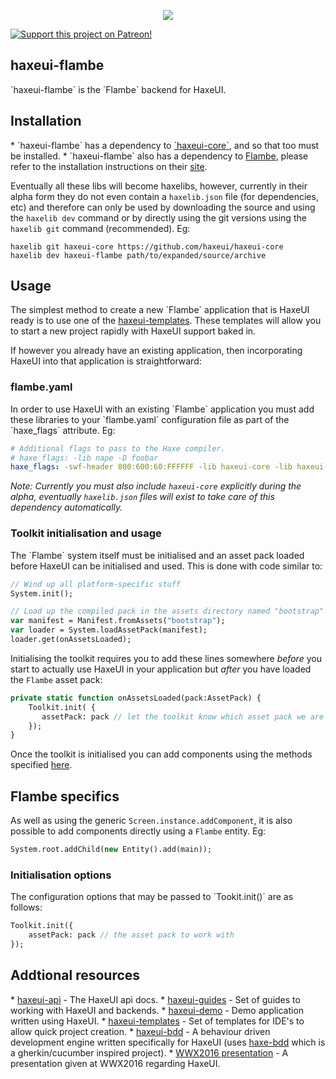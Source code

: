 <p align="center">
  <img src="https://dl.dropboxusercontent.com/u/26678671/haxeui2-warning.png"/>
</p>

<a href="https://www.patreon.com/haxeui"><img src="https://dl.dropboxusercontent.com/u/26678671/patreon_button.png" title="Support this project on Patreon!"/></a>

<h2>haxeui-flambe</h2>
`haxeui-flambe` is the `Flambe` backend for HaxeUI.

<h2>Installation</h2>
 * `haxeui-flambe` has a dependency to <a href="https://github.com/haxeui/haxeui-core">`haxeui-core`</a>, and so that too must be installed.
 * `haxeui-flambe` also has a dependency to <a href="https://github.com/aduros/flambe">Flambe</a>, please refer to the installation instructions on their <a href="https://github.com/aduros/flambe">site</a>.
 
Eventually all these libs will become haxelibs, however, currently in their alpha form they do not even contain a `haxelib.json` file (for dependencies, etc) and therefore can only be used by downloading the source and using the `haxelib dev` command or by directly using the git versions using the `haxelib git` command (recommended). Eg:

```
haxelib git haxeui-core https://github.com/haxeui/haxeui-core
haxelib dev haxeui-flambe path/to/expanded/source/archive
```

<h2>Usage</h2>
The simplest method to create a new `Flambe` application that is HaxeUI ready is to use one of the <a href="https://github.com/haxeui/haxeui-templates">haxeui-templates</a>. These templates will allow you to start a new project rapidly with HaxeUI support baked in. 

If however you already have an existing application, then incorporating HaxeUI into that application is straightforward:

<h3>flambe.yaml</h3>
In order to use HaxeUI with an existing `Flambe` application you must add these libraries to your `flambe.yaml` configuration file as part of the `haxe_flags` attribute. Eg:

```yaml
# Additional flags to pass to the Haxe compiler.
# haxe_flags: -lib nape -D foobar
haxe_flags: -swf-header 800:600:60:FFFFFF -lib haxeui-core -lib haxeui-flambe
```

_Note: Currently you must also include `haxeui-core` explicitly during the alpha, eventually `haxelib.json` files will exist to take care of this dependency automatically._

<h3>Toolkit initialisation and usage</h3>
The `Flambe` system itself must be initialised and an asset pack loaded before HaxeUI can be initialised and used. This is done with code similar to:

```haxe
// Wind up all platform-specific stuff
System.init();

// Load up the compiled pack in the assets directory named "bootstrap"
var manifest = Manifest.fromAssets("bootstrap");
var loader = System.loadAssetPack(manifest);
loader.get(onAssetsLoaded);
```

Initialising the toolkit requires you to add these lines somewhere _before_ you start to actually use HaxeUI in your application but _after_ you have loaded the `Flambe` asset pack:
 
```haxe
private static function onAssetsLoaded(pack:AssetPack) {
    Toolkit.init( {
       assetPack: pack // let the toolkit know which asset pack we are using
    });
}
```

Once the toolkit is initialised you can add components using the methods specified <a href="https://github.com/haxeui/haxeui-core#adding-components-using-haxe-code">here</a>.

<h2>Flambe specifics</h2>

As well as using the generic `Screen.instance.addComponent`, it is also possible to add components directly using a `Flambe` entity. Eg:

```haxe
System.root.addChild(new Entity().add(main));
```

<h3>Initialisation options</h3>
The configuration options that may be passed to `Tookit.init()` are as follows:

```haxe
Toolkit.init({
    assetPack: pack // the asset pack to work with
});
```

<h2>Addtional resources</h2>
* <a href="http://haxeui.github.io/haxeui-api/">haxeui-api</a> - The HaxeUI api docs.
* <a href="https://github.com/haxeui/haxeui-guides">haxeui-guides</a> - Set of guides to working with HaxeUI and backends.
* <a href="https://github.com/haxeui/haxeui-demo">haxeui-demo</a> - Demo application written using HaxeUI.
* <a href="https://github.com/haxeui/haxeui-templates">haxeui-templates</a> - Set of templates for IDE's to allow quick project creation.
* <a href="https://github.com/haxeui/haxeui-bdd">haxeui-bdd</a> - A behaviour driven development engine written specifically for HaxeUI (uses <a href="https://github.com/haxeui/haxe-bdd">haxe-bdd</a> which is a gherkin/cucumber inspired project).
* <a href="https://www.youtube.com/watch?v=L8J8qrR2VSg&feature=youtu.be">WWX2016 presentation</a> - A presentation given at WWX2016 regarding HaxeUI.

